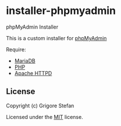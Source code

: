 # installer-phpmyadmin
phpMyAdmin Installer

This is a custom installer for [phpMyAdmin](https://www.phpmyadmin.net/)

Require:
* [MariaDB](https://github.com/g-stefan/installer-mariadb)
* [PHP](https://github.com/g-stefan/installer-php)
* [Apache HTTPD](https://github.com/g-stefan/installer-apache-httpd)

## License

Copyright (c) Grigore Stefan

Licensed under the [MIT](LICENSE) license.

